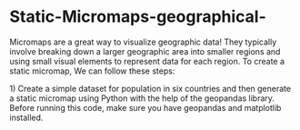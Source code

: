 # Static-Micromaps-geographical-
Micromaps are a great way to visualize geographic data! They typically involve breaking down a larger geographic area into smaller regions and using small visual elements to represent data for each region.
To create a static micromap, We can follow these steps:
<p>1) Create a simple dataset for population in six countries and then generate a static micromap using Python with the help of the geopandas library. Before running this code, make sure you have geopandas and matplotlib installed.</p>
